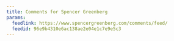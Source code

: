 ```yaml
---
title: Comments for Spencer Greenberg
params:
  feedlink: https://www.spencergreenberg.com/comments/feed/
  feedid: 96e9b4310e6ac138ae2e04e1c7e9e5c3
---
```

